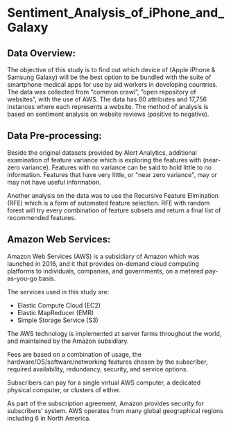 # Sentiment_Analysis_of_iPhone_and_Galaxy

## Data Overview:

The objective of this study is to find out which device of (Apple iPhone & Samsung Galaxy) will be the best option to be bundled with the suite of smartphone medical apps for use by aid workers in developing countries.
The data was collected from “common crawl”, ”open repository of websites”, with the use of AWS.
The data has 60 attributes and 17,756 instances where each represents a website.
The method of analysis is based on sentiment analysis on website reviews (positive to negative). 

## Data Pre-processing:

Beside the original datasets provided by Alert Analytics, additional examination of feature variance which is exploring the features with (near-zero variance). Features with no variance can be said to hold little to no information. Features that have very little, or "near zero variance", may or may not have useful information. 

Another analysis on the data was to use the Recursive Feature Elimination (RFE) which is a form of automated feature selection. RFE with random forest will try every combination of feature subsets and return a final list of recommended features.





## Amazon Web Services:
Amazon Web Services (AWS) is a subsidiary of Amazon which was launched in 2016, and it that provides on-demand cloud computing platforms to individuals, companies, and governments, on a metered pay-as-you-go basis.

The services used in this study are:
-	Elastic Compute Cloud (EC2)
-	Elastic MapReducer (EMR)
-	Simple Storage Service (S3)

The AWS technology is implemented at server farms throughout the world, and maintained by the Amazon subsidiary. 

Fees are based on a combination of usage, the hardware/OS/software/networking features chosen by the subscriber, required availability, redundancy, security, and service options. 

Subscribers can pay for a single virtual AWS computer, a dedicated physical computer, or clusters of either. 

As part of the subscription agreement, Amazon provides security for subscribers' system. AWS operates from many global geographical regions including 6 in North America.
